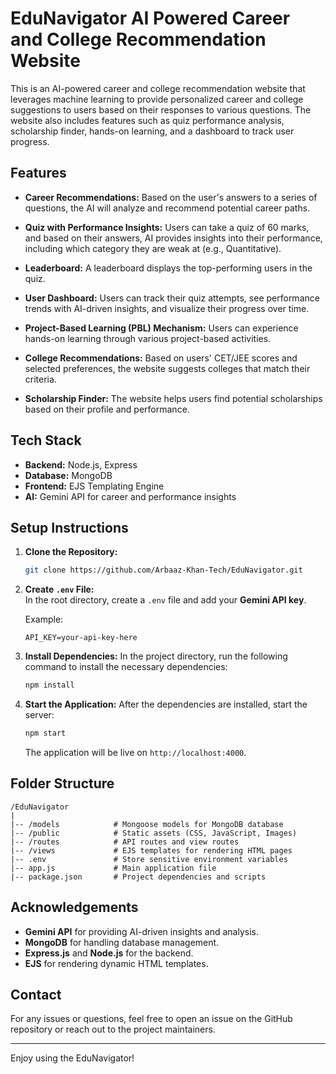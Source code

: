 # EduNavigator AI Powered Career and College Recommendation Website

This is an AI-powered career and college recommendation website that leverages machine learning to provide personalized career and college suggestions to users based on their responses to various questions. The website also includes features such as quiz performance analysis, scholarship finder, hands-on learning, and a dashboard to track user progress.

## Features

- **Career Recommendations:** Based on the user's answers to a series of questions, the AI will analyze and recommend potential career paths.
  
- **Quiz with Performance Insights:** Users can take a quiz of 60 marks, and based on their answers, AI provides insights into their performance, including which category they are weak at (e.g., Quantitative).
  
- **Leaderboard:** A leaderboard displays the top-performing users in the quiz.
  
- **User Dashboard:** Users can track their quiz attempts, see performance trends with AI-driven insights, and visualize their progress over time.
  
- **Project-Based Learning (PBL) Mechanism:** Users can experience hands-on learning through various project-based activities.
  
- **College Recommendations:** Based on users' CET/JEE scores and selected preferences, the website suggests colleges that match their criteria.
  
- **Scholarship Finder:** The website helps users find potential scholarships based on their profile and performance.

## Tech Stack

- **Backend:** Node.js, Express
- **Database:** MongoDB
- **Frontend:** EJS Templating Engine
- **AI:** Gemini API for career and performance insights

## Setup Instructions

1. **Clone the Repository:**
   ```bash
   git clone https://github.com/Arbaaz-Khan-Tech/EduNavigator.git
   ```

2. **Create `.env` File:**  
   In the root directory, create a `.env` file and add your **Gemini API key**.

   Example:
   ```
   API_KEY=your-api-key-here
   ```

3. **Install Dependencies:**
   In the project directory, run the following command to install the necessary dependencies:
   ```bash
   npm install
   ```

4. **Start the Application:**
   After the dependencies are installed, start the server:
   ```bash
   npm start
   ```

   The application will be live on `http://localhost:4000`.

## Folder Structure

```
/EduNavigator
|
|-- /models            # Mongoose models for MongoDB database
|-- /public            # Static assets (CSS, JavaScript, Images)
|-- /routes            # API routes and view routes
|-- /views             # EJS templates for rendering HTML pages
|-- .env               # Store sensitive environment variables
|-- app.js             # Main application file
|-- package.json       # Project dependencies and scripts
```




## Acknowledgements

- **Gemini API** for providing AI-driven insights and analysis.
- **MongoDB** for handling database management.
- **Express.js** and **Node.js** for the backend.
- **EJS** for rendering dynamic HTML templates.

## Contact

For any issues or questions, feel free to open an issue on the GitHub repository or reach out to the project maintainers.

---

Enjoy using the EduNavigator!
